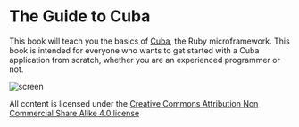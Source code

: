 The Guide to Cuba
=================

This book will teach you the basics of [Cuba](http://cuba.is/), the Ruby
microframework. This book is intended for everyone who wants to get started with a Cuba
application from scratch, whether you are an experienced programmer or not.

![screen](https://raw.githubusercontent.com/frodsan/theguidetocuba/master/assets/screen.png)

All content is licensed under the [Creative Commons Attribution Non
Commercial Share Alike 4.0 license](http://creativecommons.org/licenses/by-nc-sa/4.0/)
